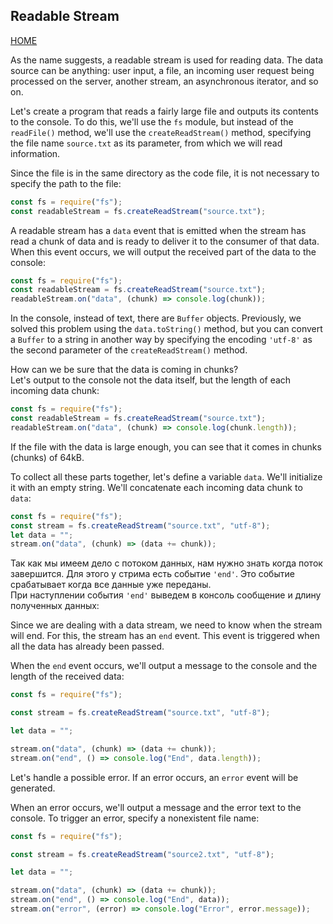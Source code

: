 ## Readable Stream

[HOME](../README.md)

As the name suggests, a readable stream is used for reading data. The data source can be anything: user input, a file, an incoming user request being processed on the server, another stream, an asynchronous iterator, and so on.

Let's create a program that reads a fairly large file and outputs its contents to the console. To do this, we'll use the `fs` module, but instead of the `readFile()` method, we'll use the `createReadStream()` method, specifying the file name `source.txt` as its parameter, from which we will read information.

Since the file is in the same directory as the code file, it is not necessary to specify the path to the file:

```js
const fs = require("fs");
const readableStream = fs.createReadStream("source.txt");
```

A readable stream has a `data` event that is emitted when the stream has read a chunk of data and is ready to deliver it to the consumer of that data.  
When this event occurs, we will output the received part of the data to the console:

```js
const fs = require("fs");
const readableStream = fs.createReadStream("source.txt");
readableStream.on("data", (chunk) => console.log(chunk));
```

In the console, instead of text, there are `Buffer` objects. Previously, we solved this problem using the `data.toString()` method, but you can convert a `Buffer` to a string in another way by specifying the encoding `'utf-8'` as the second parameter of the `createReadStream()` method.

How can we be sure that the data is coming in chunks?  
Let's output to the console not the data itself, but the length of each incoming data chunk:

```js
const fs = require("fs");
const readableStream = fs.createReadStream("source.txt");
readableStream.on("data", (chunk) => console.log(chunk.length));
```

If the file with the data is large enough, you can see that it comes in chunks (chunks) of 64kB.

To collect all these parts together, let's define a variable `data`. We'll initialize it with an empty string. We'll concatenate each incoming data chunk to `data`:

```js
const fs = require("fs");
const stream = fs.createReadStream("source.txt", "utf-8");
let data = "";
stream.on("data", (chunk) => (data += chunk));
```

Так как мы имеем дело с потоком данных, нам нужно знать когда поток завершится. Для этого у стрима есть событие `'end'`. Это событие срабатывает когда все данные уже переданы.  
При наступлении события `'end'` выведем в консоль сообщение и длину полученных данных:

Since we are dealing with a data stream, we need to know when the stream will end. For this, the stream has an `end` event. This event is triggered when all the data has already been passed.

When the `end` event occurs, we'll output a message to the console and the length of the received data:

```js
const fs = require("fs");

const stream = fs.createReadStream("source.txt", "utf-8");

let data = "";

stream.on("data", (chunk) => (data += chunk));
stream.on("end", () => console.log("End", data.length));
```

Let's handle a possible error. If an error occurs, an `error` event will be generated.

When an error occurs, we'll output a message and the error text to the console. To trigger an error, specify a nonexistent file name:

```js
const fs = require("fs");

const stream = fs.createReadStream("source2.txt", "utf-8");

let data = "";

stream.on("data", (chunk) => (data += chunk));
stream.on("end", () => console.log("End", data));
stream.on("error", (error) => console.log("Error", error.message));
```
